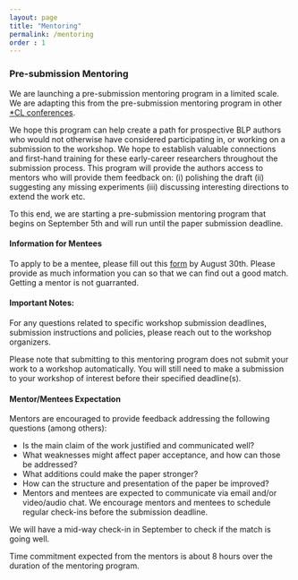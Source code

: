 ```yaml
---
layout: page
title: "Mentoring"
permalink: /mentoring
order : 1
---
```



<h3 id="pre-submission-mentoring">Pre-submission Mentoring</h3>
<p>We are launching a pre-submission mentoring program in a limited scale. We are adapting this from the pre-submission mentoring program in other <a href="https://2022.naacl.org/calls/workshop-mentoring" target="_blank">*CL conferences</a>.</p>

<p>We hope this program can help create a path for prospective BLP authors who would not otherwise have considered participating in, or working on a submission to the workshop. We hope to establish valuable connections and first-hand training for these early-career researchers throughout the submission process. This program will provide the authors access to mentors who will provide them feedback on: (i) polishing the draft (ii) suggesting any missing experiments (iii) discussing interesting directions to extend the work etc.</p>

<p>To this end, we are starting a pre-submission mentoring program that begins on September 5th and will run until the paper submission deadline.</p>

<h4 id="information-for-mentees">Information for Mentees</h4>
<p>To apply to be a mentee, please fill out this <a href="https://forms.gle/hYReTeaYmH644ZNd9" target="_blank">form</a> by August 30th. Please provide as much information you can so that we can find out a good match. Getting a mentor is not guarranted.</p>

<h4 id="important-notes">Important Notes:</h4>
<p>For any questions related to specific workshop submission deadlines, submission instructions and policies, please reach out to the workshop organizers.</p>

<p>Please note that submitting to this mentoring program does not submit your work to a workshop automatically. You will still need to make a submission to your workshop of interest before their specified deadline(s).</p>

<h4 id="mentormentees-expectation">Mentor/Mentees Expectation</h4>
<p>Mentors are encouraged to provide feedback addressing the following questions (among others):</p>
<ul>
  <li>Is the main claim of the work justified and communicated well?</li>
  <li>What weaknesses might affect paper acceptance, and how can those be addressed?</li>
  <li>What additions could make the paper stronger?</li>
  <li>How can the structure and presentation of the paper be improved?</li>
  <li>Mentors and mentees are expected to communicate via email and/or video/audio chat. We encourage mentors and mentees to schedule regular check-ins before the submission deadline.</li>
</ul>

<p>We will have a mid-way check-in in September to check if the match is going well.</p>

<p>Time commitment expected from the mentors is about 8 hours over the duration of the mentoring program.</p>

